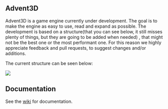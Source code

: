 ## Advent3D

Advent3D is a game engine currently under development. The goal is to make the engine as easy to use, read and expand as possible. The development is based on a structure(that you can see below, it still misses plenty of things, but they are going to be added when needed)
, that might not be the best one or the most performant one. For this reason we highly appreciate feedback and pull requests, to suggest changes and/or additions.

The current structure can be seen below:

![](https://raw.githubusercontent.com/gabrielevierti/Advent3D/master/resources/structure.png) 

## Documentation

See the [wiki](https://github.com/gabrielevierti/Advent3D/wiki) for documentation.
